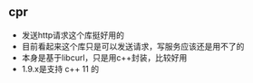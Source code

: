 ## cpr

- 发送http请求这个库挺好用的
- 目前看起来这个库只是可以发送请求，写服务应该还是用不了的
- 本身是基于libcurl，只是用c++封装，比较好用
- 1.9.x是支持 c++ 11 的